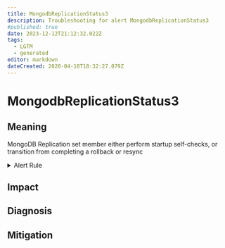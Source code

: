 ```yaml
---
title: MongodbReplicationStatus3
description: Troubleshooting for alert MongodbReplicationStatus3
#published: true
date: 2023-12-12T21:12:32.022Z
tags: 
  - LGTM
  - generated
editor: markdown
dateCreated: 2020-04-10T18:32:27.079Z
---
```


# MongodbReplicationStatus3

## Meaning
[//]: # "Short paragraph that explains what the alert means"
MongoDB Replication set member either perform startup self-checks, or transition from completing a rollback or resync

<details>
  <summary>Alert Rule</summary>

{{% rule "mongodb/dcu-mongodb-exporter.yml" "MongodbReplicationStatus3" %}}

{{% comment %}}

```yaml
alert: MongodbReplicationStatus3
expr: mongodb_replset_member_state == 3
for: 0m
labels:
    severity: critical
annotations:
    summary: MongoDB replication Status 3 (instance {{ $labels.instance }})
    description: |-
        MongoDB Replication set member either perform startup self-checks, or transition from completing a rollback or resync
          VALUE = {{ $value }}
          LABELS = {{ $labels }}
    runbook: https://github.com/srerun/prometheus-alerts/blob/main/content/runbooks/dcu-mongodb-exporter/MongodbReplicationStatus3.md

```

{{% /comment %}}

</details>


## Impact
[//]: # "What could / will happen if the alert is not addressed"



## Diagnosis
[//]: # "Steps to take to identify the cause of the problem"



## Mitigation
[//]: # "The steps necessary to resolve the alert"
